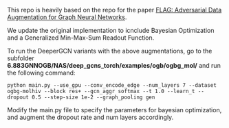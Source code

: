 This repo is heavily based on the repo for the paper [FLAG: Adversarial Data Augmentation for Graph Neural Networks](https://arxiv.org/abs/2010.09891).

We update the original implementation to icnclude Bayesian Optimization and a Generalized Min-Max-Sum Readout Function.

To run the DeeperGCN variants with the above augmentations, go to the subfolder **6.883GNNOGB/NAS/deep_gcns_torch/examples/ogb/ogbg_mol/** and run the following command:

	python main.py --use_gpu --conv_encode_edge --num_layers 7 --dataset ogbg-molhiv --block res+ --gcn_aggr softmax --t 1.0 --learn_t --dropout 0.5 --step-size 1e-2 --graph_pooling gen
	
Modify the main.py file to specify the parameters for bayesian optimization, and augment the dropout rate and num layers accordingly.
